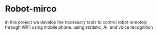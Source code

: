 # Robot-mirco
in this project we develop the necessary tools to control robot remotely through WIFI using mobile phone. using statistic, AI, and voice recognition
